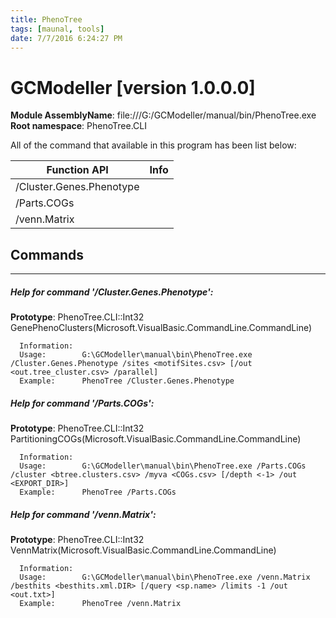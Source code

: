 ```yaml
---
title: PhenoTree
tags: [maunal, tools]
date: 7/7/2016 6:24:27 PM
---
```

# GCModeller [version 1.0.0.0]
**Module AssemblyName**: file:///G:/GCModeller/manual/bin/PhenoTree.exe
**Root namespace**: PhenoTree.CLI


All of the command that available in this program has been list below:

|Function API|Info|
|------------|----|
|/Cluster.Genes.Phenotype||
|/Parts.COGs||
|/venn.Matrix||

## Commands
--------------------------
##### Help for command '/Cluster.Genes.Phenotype':

**Prototype**: PhenoTree.CLI::Int32 GenePhenoClusters(Microsoft.VisualBasic.CommandLine.CommandLine)

```
  Information:  
  Usage:        G:\GCModeller\manual\bin\PhenoTree.exe /Cluster.Genes.Phenotype /sites <motifSites.csv> [/out <out.tree_cluster.csv> /parallel]
  Example:      PhenoTree /Cluster.Genes.Phenotype 
```

##### Help for command '/Parts.COGs':

**Prototype**: PhenoTree.CLI::Int32 PartitioningCOGs(Microsoft.VisualBasic.CommandLine.CommandLine)

```
  Information:  
  Usage:        G:\GCModeller\manual\bin\PhenoTree.exe /Parts.COGs /cluster <btree.clusters.csv> /myva <COGs.csv> [/depth <-1> /out <EXPORT_DIR>]
  Example:      PhenoTree /Parts.COGs 
```

##### Help for command '/venn.Matrix':

**Prototype**: PhenoTree.CLI::Int32 VennMatrix(Microsoft.VisualBasic.CommandLine.CommandLine)

```
  Information:  
  Usage:        G:\GCModeller\manual\bin\PhenoTree.exe /venn.Matrix /besthits <besthits.xml.DIR> [/query <sp.name> /limits -1 /out <out.txt>]
  Example:      PhenoTree /venn.Matrix 
```

